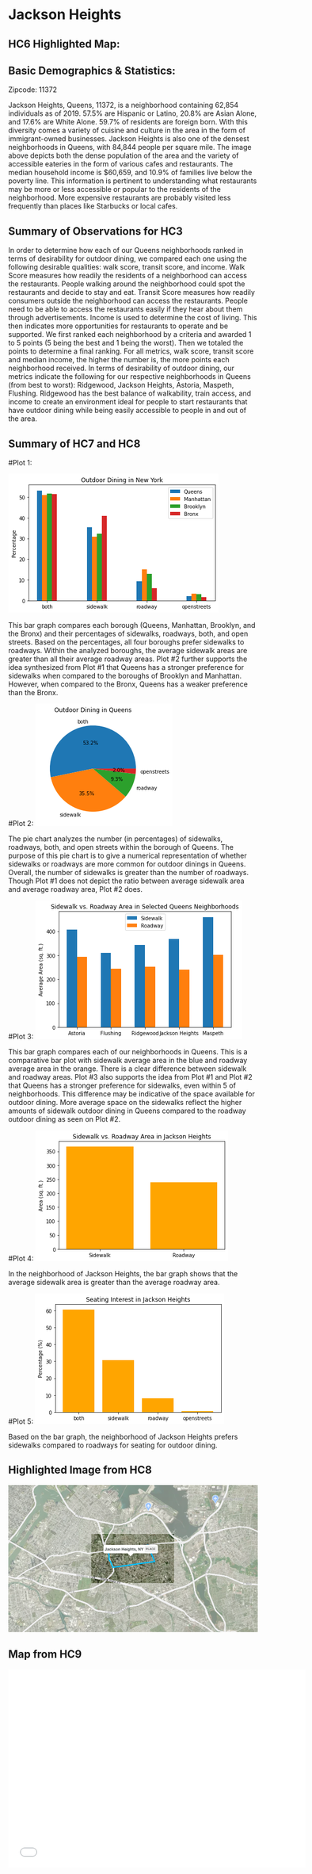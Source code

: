 # Jackson Heights
## HC6 Highlighted Map:

## Basic Demographics & Statistics:
Zipcode: 11372

Jackson Heights, Queens, 11372, is a neighborhood containing 62,854 individuals as of 2019. 57.5% are Hispanic or Latino, 20.8% are Asian Alone, and 17.6% are White Alone. 59.7% of residents are foreign born. With this diversity comes a variety of cuisine and culture in the area in the form of immigrant-owned businesses. Jackson Heights is also one of the densest neighborhoods in Queens, with 84,844 people per square mile. The image above depicts both the dense population of the area and the variety of accessible eateries in the form of various cafes and restaurants. The median household income is $60,659, and 10.9% of families live below the poverty line. This information is pertinent to understanding what restaurants may be more or less accessible or popular to the residents of the neighborhood. More expensive restaurants are probably visited less frequently than places like Starbucks or local cafes.


## Summary of Observations for HC3
In order to determine how each of our Queens neighborhoods ranked in terms of desirability for outdoor dining, we compared each one using the following desirable qualities: walk score, transit score, and income. Walk Score measures how readily the residents of a neighborhood can access the restaurants. People walking around the neighborhood could spot the restaurants and decide to stay and eat. Transit Score measures how readily consumers outside the neighborhood can access the restaurants. People need to be able to access the restaurants easily if they hear about them through advertisements. Income  is used to determine the cost of living. This then indicates more opportunities for restaurants to operate and be supported. We first ranked each neighborhood by a criteria and awarded 1 to 5 points (5 being the best and 1 being the worst). Then we totaled the points to determine a final ranking. For all metrics, walk score, transit score and median income, the higher the number is, the more points each neighborhood received. In terms of desirability of outdoor dining, our metrics indicate the following for our respective neighborhoods in Queens (from best to worst): Ridgewood, Jackson Heights, Astoria, Maspeth, Flushing. Ridgewood has the best balance of walkability, train access, and income to create an environment ideal for people to start restaurants that have outdoor dining while being easily accessible to people in and out of the area.

## Summary of HC7 and HC8
#Plot 1:

![alt text](Plot_1.png)

This bar graph compares each borough (Queens, Manhattan, Brooklyn, and the Bronx) and their percentages of sidewalks, roadways, both, and open streets. Based on the percentages, all four boroughs prefer sidewalks to roadways. Within the analyzed boroughs, the average sidewalk areas are greater than all their average roadway areas. Plot #2 further supports the idea synthesized from Plot #1 that Queens has a stronger preference for sidewalks when compared to the boroughs of Brooklyn and Manhattan. However, when compared to the Bronx, Queens has a weaker preference than the Bronx. 

#Plot 2:
![alt text](Plot_2.png)

The pie chart analyzes the number (in percentages) of sidewalks, roadways, both, and open streets within the borough of Queens. The purpose of this pie chart is to give a numerical representation of whether sidewalks or roadways are more common for outdoor dinings in Queens. Overall, the number of sidewalks is greater than the number of roadways. Though Plot #1 does not depict the ratio between average sidewalk area and average roadway area, Plot #2 does. 

#Plot 3:
![alt text](Plot_3.png)

This bar graph compares each of our neighborhoods in Queens. This is a comparative bar plot with sidewalk average area in the blue and roadway average area in the orange. There is a clear difference between sidewalk and roadway areas. Plot #3 also supports the idea from Plot #1 and Plot #2 that Queens has a stronger preference for sidewalks, even within 5 of neighborhoods. This difference may be indicative of the space available for outdoor dining. More average space on the sidewalks reflect the higher amounts of sidewalk outdoor dining in Queens compared to the roadway outdoor dining as seen on Plot #2. 

#Plot 4:
![alt text](Plot4_JacksonHeights.png)

In the neighborhood of Jackson Heights, the bar graph shows that the average sidewalk area is greater than the average roadway area. 

#Plot 5:
![alt text](Plot5_JacksonHeights.png)

Based on the bar graph, the neighborhood of Jackson Heights prefers sidewalks compared to roadways for seating for outdoor dining.  

## Highlighted Image from HC8
![alt text](JacksonHeightsHighlighted.png)

## Map from HC9
<dl>
  <iframe src="JSMap.html" width="600" height="400" frameborder="0" frameborder="0" marginwidth="0" marginheight="0" allowfullscreen></iframe>
</dl>

